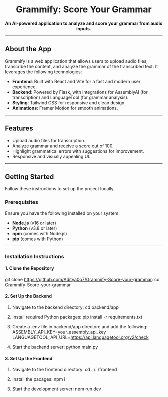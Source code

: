 <h1 align="center">Grammify: Score Your Grammar</h1>
<p align="center">
  <strong>An AI-powered application to analyze and score your grammar from audio inputs.</strong>
</p>

---

## About the App

Grammify is a web application that allows users to upload audio files, transcribe the content, and analyze the grammar of the transcribed text. It leverages the following technologies:

- **Frontend**: Built with React and Vite for a fast and modern user experience.
- **Backend**: Powered by Flask, with integrations for AssemblyAI (for transcription) and LanguageTool (for grammar analysis).
- **Styling**: Tailwind CSS for responsive and clean design.
- **Animations**: Framer Motion for smooth animations.

---

## Features

- Upload audio files for transcription.
- Analyze grammar and receive a score out of 100.
- Highlight grammatical errors with suggestions for improvement.
- Responsive and visually appealing UI.

---

## Getting Started

Follow these instructions to set up the project locally.

### Prerequisites

Ensure you have the following installed on your system:

- **Node.js** (v16 or later)
- **Python** (v3.8 or later)
- **npm** (comes with Node.js)
- **pip** (comes with Python)

---

### Installation Instructions

#### 1. Clone the Repository
git clone https://github.com/Aditya0o7/Grammify-Score-your-grammar:
cd Grammify-Score-your-grammar

#### 2. Set Up the Backend

1. Navigate to the backend directory:
   cd backend/app

2. Install required Python packages:
    pip install -r requirements.txt

3. Create a .env file in backend/app directore and add the following:
    ASSEMBLY_API_KEY=your_assembly_api_key
    LANGUAGETOOL_API_URL=https://api.languagetool.org/v2/check

5. Start the backend server:
    python main.py

#### 3. Set Up the Frontend

1. Navigate to the frontend directory:
    cd ../../frontend

2. Install the pacages:
    npm i

3. Start the development server:
    npm run dev
